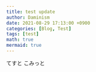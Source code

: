 ```yaml
---
title: test update
author: Daminism
date: 2021-08-29 17:13:00 +0900
categories: [Blog, Test]
tags: [test]
math: true
mermaid: true
---
```



てすと
こみっと